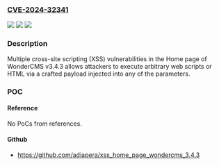 ### [CVE-2024-32341](https://cve.mitre.org/cgi-bin/cvename.cgi?name=CVE-2024-32341)
![](https://img.shields.io/static/v1?label=Product&message=n%2Fa&color=blue)
![](https://img.shields.io/static/v1?label=Version&message=n%2Fa&color=blue)
![](https://img.shields.io/static/v1?label=Vulnerability&message=n%2Fa&color=brighgreen)

### Description

Multiple cross-site scripting (XSS) vulnerabilities in the Home page of WonderCMS v3.4.3 allows attackers to execute arbitrary web scripts or HTML via a crafted payload injected into any of the parameters.

### POC

#### Reference
No PoCs from references.

#### Github
- https://github.com/adiapera/xss_home_page_wondercms_3.4.3


